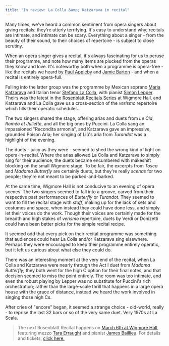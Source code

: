 ```yaml
---
title: "In review: La Colla &amp; Katzarava in recital"
---
```


Many times, we've heard a common sentiment from opera singers about giving recitals: they're utterly terrifying. It's easy to understand why; recitals are intimate, and intimate can be scary. Everything about a singer - from the beauty of their sound, to their choices of repertoire - is subject to close scrutiny.

When an opera singer gives a recital, it's always fascinating for us to peruse their programme, and note how many items are plucked from the operas they know and love. It's noteworthy both when a programme is opera-free - like the recitals we heard by [Paul Appleby](/in-review-paul-appleby-at-wigmore-hall/) and [Jamie Barton](/in-review-jamie-barton-at-wigmore-hall/) - and when a recital is entirely opera-full.

Falling into the latter group was the programme by Mexican soprano [Maria Katzarava](/scene/people/maria-katzarava/) and Italian tenor [Stefano La Colla](/scene/people/stefano-la-colla/), with pianist [Simon Lepper](http://www.simonlepper.com/). Theirs was the latest in the [Rosenblatt Recitals Series](/ian-rosenblatt-its-all-about-the-voice/) at Wigmore Hall, and Katzarava and La Colla gave us a cross-section of the *verismo* repertoire which fills their operatic schedules. 

The two singers shared the stage, offering arias and duets from *Le Cid*, *Roméo et Juliette*, and all the big ones by Puccini. La Colla sang an impassioned "Recondita armonia", and Katzarava gave an impressive, grounded Poison Aria; her singing of Liù's aria from *Turandot* was a highlight of the evening.

The duets - juicy as they were - seemed to shed the wrong kind of light on opera-in-recital. Where the arias allowed La Colla and Katzarava to simply sing for their audience, the duets became encumbered with makeshift blocking on the small Wigmore stage. To be fair, the excerpts from *Tosca* and *Madama Butterfly* are certainly duets, but they're really *scenas* for two people; they're not meant to be parked-and-barked.

At the same time, Wigmore Hall is not conducive to an evening of opera scenes. The two singers seemed to fall into a groove, carved from their respective past performances of *Butterfly* or *Turandot*. They seemed to want to fill the recital stage with *stuff*, making up for the lack of sets and costumes and space, when instead they could have done less, and simply let their voices do the work. Though their voices are certainly made for the breadth and high stakes of *verismo* repertoire, duets by Verdi or Donizetti could have been better picks for the simple recital recipe.

It seemed odd that every pick on their recital programme was something that audiences could hear La Colla and/or Katzarava sing elsewhere. Perhaps they were encouraged to keep their programme entirely operatic, but it left us curious about what else they could do.

There was an interesting moment at the very end of the recital, when La Colla and Katzarava were nearly through the Act I duet from *Madama Butterfly*; they both went for the high C option for their final notes, and that decision seemed to miss the point entirely. The room was too intimate, and even the robust playing by Lepper was no substitute for Puccini's rich orchestration; rather than the large-scale thrill that happens in a large opera house with the grace of distance, instead we heard the work involved in singing those high Cs.

After cries of "encore" began, it seemed a strange choice - old-world, really - to reprise the last 32 bars or so of the very same duet. Very 1970s at La Scala.

>The next Rosenblatt Recital happens on [March 6th at Wigmore Hall](http://www.rosenblattrecitalseries.co.uk/recital.aspx?key=172), featuring mezzo [Tara Erraught](/scene/people/tara-erraught/) and pianist [James Baillieu](/scene/people/james-baillieu/). For details and tickets, [click here.](http://www.rosenblattrecitalseries.co.uk/recital.aspx?key=172)


